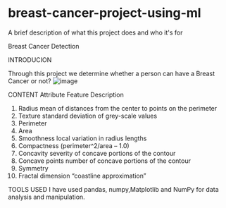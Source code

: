 # breast-cancer-project-using-ml
A brief description of what this project does and who it's for


Breast Cancer Detection

INTRODUCION

Through this project we determine whether a person can have a Breast Cancer   or not?
![image](https://github.com/Palak-Mahalgamaiya/breast-cancer-project-using-ml/assets/126352311/3ab072c0-9018-47c9-b5f0-82d83f3a4a27)





CONTENT
Attribute
Feature	Description
1.	Radius	mean of distances from the center to points on the perimeter
2.	Texture	standard deviation of grey-scale values
3.	Perimeter	
4.	Area	
5.	Smoothness	local variation in radius lengths
6.	Compactness	(perimeter^2/area – 1.0)
7.	Concavity	severity of concave portions of the contour
8.	Concave points	number of concave portions of the contour
9.	Symmetry	
10.	Fractal dimension	“coastline approximation”

TOOLS USED
I have used pandas, numpy,Matplotlib and NumPy for data analysis and manipulation.
